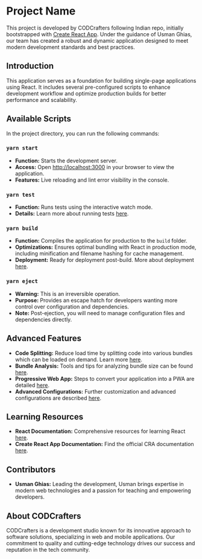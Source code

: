 # Project Name

This project is developed by CODCrafters following Indian repo, initially bootstrapped with [Create React App](https://github.com/facebook/create-react-app). Under the guidance of Usman Ghias, our team has created a robust and dynamic application designed to meet modern development standards and best practices.

## Introduction

This application serves as a foundation for building single-page applications using React. It includes several pre-configured scripts to enhance development workflow and optimize production builds for better performance and scalability.

## Available Scripts

In the project directory, you can run the following commands:

### `yarn start`

- **Function:** Starts the development server.
- **Access:** Open [http://localhost:3000](http://localhost:3000) in your browser to view the application.
- **Features:** Live reloading and lint error visibility in the console.

### `yarn test`

- **Function:** Runs tests using the interactive watch mode.
- **Details:** Learn more about running tests [here](https://facebook.github.io/create-react-app/docs/running-tests).

### `yarn build`

- **Function:** Compiles the application for production to the `build` folder.
- **Optimizations:** Ensures optimal bundling with React in production mode, including minification and filename hashing for cache management.
- **Deployment:** Ready for deployment post-build. More about deployment [here](https://facebook.github.io/create-react-app/docs/deployment).

### `yarn eject`

- **Warning:** This is an irreversible operation.
- **Purpose:** Provides an escape hatch for developers wanting more control over configuration and dependencies.
- **Note:** Post-ejection, you will need to manage configuration files and dependencies directly.

## Advanced Features

- **Code Splitting:** Reduce load time by splitting code into various bundles which can be loaded on demand. Learn more [here](https://facebook.github.io/create-react-app/docs/code-splitting).
- **Bundle Analysis:** Tools and tips for analyzing bundle size can be found [here](https://facebook.github.io/create-react-app/docs/analyzing-the-bundle-size).
- **Progressive Web App:** Steps to convert your application into a PWA are detailed [here](https://facebook.github.io/create-react-app/docs/making-a-progressive-web-app).
- **Advanced Configurations:** Further customization and advanced configurations are described [here](https://facebook.github.io/create-react-app/docs/advanced-configuration).

## Learning Resources

- **React Documentation:** Comprehensive resources for learning React [here](https://reactjs.org/).
- **Create React App Documentation:** Find the official CRA documentation [here](https://facebook.github.io/create-react-app/docs/getting-started).

## Contributors

- **Usman Ghias:** Leading the development, Usman brings expertise in modern web technologies and a passion for teaching and empowering developers.

## About CODCrafters

CODCrafters is a development studio known for its innovative approach to software solutions, specializing in web and mobile applications. Our commitment to quality and cutting-edge technology drives our success and reputation in the tech community.
